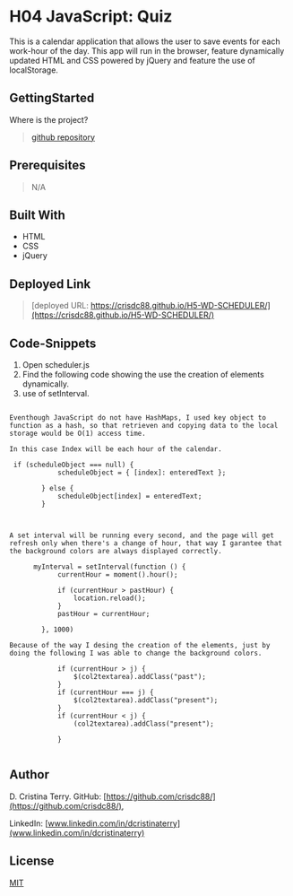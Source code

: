 # H04 JavaScript: Quiz

This is a calendar application that allows the user to save events for each work-hour of the day. This app will run in the browser, feature dynamically updated HTML and CSS powered by jQuery and feature the use of localStorage.

## GettingStarted

Where is the project?

>[github repository](https://github.com/crisdc88/H5-WD-SCHEDULER)

## Prerequisites

>N/A

## Built With

* HTML
* CSS
* jQuery

## Deployed Link

>[deployed URL: https://crisdc88.github.io/H5-WD-SCHEDULER/](https://crisdc88.github.io/H5-WD-SCHEDULER/)

## Code-Snippets

1. Open scheduler.js
2. Find the following code showing the use the creation of elements dynamically.
3. use of setInterval.

```

Eventhough JavaScript do not have HashMaps, I used key object to function as a hash, so that retrieven and copying data to the local storage would be O(1) access time.

In this case Index will be each hour of the calendar.

 if (scheduleObject === null) {
            scheduleObject = { [index]: enteredText };

        } else {
            scheduleObject[index] = enteredText;
        }



A set interval will be running every second, and the page will get refresh only when there's a change of hour, that way I garantee that the background colors are always displayed correctly.

      myInterval = setInterval(function () {
            currentHour = moment().hour();

            if (currentHour > pastHour) {
                location.reload();
            }
            pastHour = currentHour;

        }, 1000)

Because of the way I desing the creation of the elements, just by doing the following I was able to change the background colors.

            if (currentHour > j) {
                $(col2textarea).addClass("past");
            }
            if (currentHour === j) {
                $(col2textarea).addClass("present");
            }
            if (currentHour < j) {
                (col2textarea).addClass("present");

            }


```

## Author

D. Cristina Terry.
GitHub: [https://github.com/crisdc88/](https://github.com/crisdc88/),

LinkedIn: [www.linkedin.com/in/dcristinaterry](www.linkedin.com/in/dcristinaterry)

## License

[MIT](https://choosealicense.com/licenses/mit/)